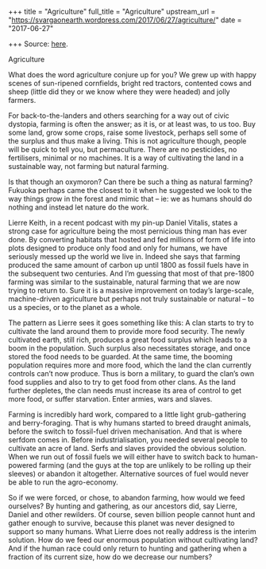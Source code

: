 +++
title = "Agriculture"
full_title = "Agriculture"
upstream_url = "https://svargaonearth.wordpress.com/2017/06/27/agriculture/"
date = "2017-06-27"

+++
Source: [here](https://svargaonearth.wordpress.com/2017/06/27/agriculture/).

Agriculture

What does the word agriculture conjure up for you? We grew up with happy scenes of sun-ripened cornfields, bright red tractors, contented cows and sheep (little did they or we know where they were headed) and jolly farmers.

For back-to-the-landers and others searching for a way out of civic dystopia, farming is often the answer; as it is, or at least was, to us too. Buy some land, grow some crops, raise some livestock, perhaps sell some of the surplus and thus make a living. This is not agriculture though, people will be quick to tell you, but permaculture. There are no pesticides, no fertilisers, minimal or no machines. It is a way of cultivating the land in a sustainable way, not farming but natural farming.

Is that though an oxymoron? Can there be such a thing as natural farming? Fukuoka perhaps came the closest to it when he suggested we look to the way things grow in the forest and mimic that – ie: we as humans should do nothing and instead let nature do the work.

Lierre Keith, in a recent podcast with my pin-up Daniel Vitalis, states a strong case for agriculture being the most pernicious thing man has ever done. By converting habitats that hosted and fed millions of form of life into plots designed to produce only food and only for humans, we have seriously messed up the world we live in. Indeed she says that farming produced the same amount of carbon up until 1800 as fossil fuels have in the subsequent two centuries. And I’m guessing that most of that pre-1800 farming was similar to the sustainable, natural farming that we are now trying to return to. Sure it is a massive improvement on today’s large-scale, machine-driven agriculture but perhaps not truly sustainable or natural – to us a species, or to the planet as a whole.

The pattern as Lierre sees it goes something like this: A clan starts to try to cultivate the land around them to provide more food security. The newly cultivated earth, still rich, produces a great food surplus which leads to a boom in the population. Such surplus also necessitates storage, and once stored the food needs to be guarded. At the same time, the booming population requires more and more food, which the land the clan currently controls can’t now produce. Thus is born a military, to guard the clan’s own food supplies and also to try to get food from other clans. As the land further depletes, the clan needs must increase its area of control to get more food, or suffer starvation. Enter armies, wars and slaves.

Farming is incredibly hard work, compared to a little light grub-gathering and berry-foraging. That is why humans started to breed draught animals, before the switch to fossil-fuel driven mechanisation. And that is where serfdom comes in. Before industrialisation, you needed several people to cultivate an acre of land. Serfs and slaves provided the obvious solution. When we run out of fossil fuels we will either have to switch back to human-powered farming (and the guys at the top are unlikely to be rolling up their sleeves) or abandon it altogether. Alternative sources of fuel would never be able to run the agro-economy.

So if we were forced, or chose, to abandon farming, how would we feed ourselves? By hunting and gathering, as our ancestors did, say Lierre, Daniel and other rewilders. Of course, seven billion people cannot hunt and gather enough to survive, because this planet was never designed to support so many humans. What Lierre does not really address is the interim solution. How do we feed our enormous population without cultivating land? And if the human race could only return to hunting and gathering when a fraction of its current size, how do we decrease our numbers?
